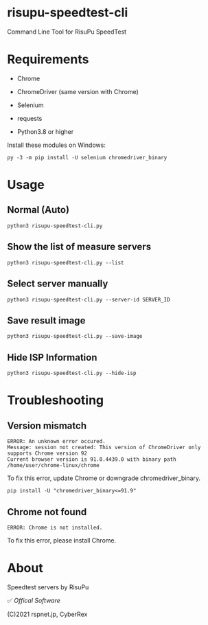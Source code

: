 # risupu-speedtest-cli
Command Line Tool for RisuPu SpeedTest

# Requirements
- Chrome

- ChromeDriver (same version with Chrome)

- Selenium

- requests

- Python3.8 or higher

Install these modules on Windows:

```
py -3 -m pip install -U selenium chromedriver_binary
```

# Usage
## Normal (Auto)
`python3 risupu-speedtest-cli.py`

## Show the list of measure servers
`python3 risupu-speedtest-cli.py --list`

## Select server manually
`python3 risupu-speedtest-cli.py --server-id SERVER_ID`

## Save result image
`python3 risupu-speedtest-cli.py --save-image`

## Hide ISP Information
`python3 risupu-speedtest-cli.py --hide-isp`

# Troubleshooting
## Version mismatch
```
ERROR: An unknown error occured.
Message: session not created: This version of ChromeDriver only supports Chrome version 92
Current browser version is 91.0.4439.0 with binary path /home/user/chrome-linux/chrome
```

To fix this error, update Chrome or downgrade chromedriver_binary.

```
pip install -U "chromedriver_binary<=91.9"
```

## Chrome not found
```
ERROR: Chrome is not installed.
```

To fix this error, please install Chrome.

# About
Speedtest servers by RisuPu

✅ *Offical Software*

(C)2021 rspnet.jp, CyberRex
